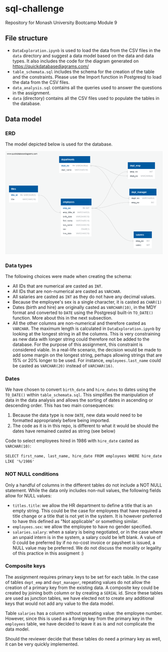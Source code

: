 # sql-challenge
Repository for Monash University Bootcamp Module 9

## File structure
- `DataExploration.ipynb` is used to load the data from the CSV files in the `data` directory and suggest a data model based on the data and data types. It also includes the code for the diagram generated on https://quickdatabasediagrams.com/
- `table_schemata.sql` includes the schema for the creation of the table and the constraints. Please use the Import function in Postgresql to load the data from the CSV files.
- `data_analysis.sql` contains all the queries used to answer the questions in the assignment.
- `data` (directory) contains all the CSV files used to populate the tables in the database.

## Data model
### ERD
The model depicted below is used for the database.

![](ERD.png)

### Data types
The following choices were made when creating the schema:
- All IDs that are numerical are casted as `INT`.
- All IDs that are non-numerical are casted as `VARCHAR`.
- All salaries are casted as `INT` as they do not have any decimal values.
- Because the employee's sex is a single character, it is casted as `CHAR(1)`
- Dates (birth and hire) are originally casted as `VARCHAR(10)`, in the MDY format and converted to `DATE` using the Postgresql built-in `TO_DATE()` function. More about this in the next subsection.
- All the other columns are non-numerical and therefore casted as `VARCHAR`. The maximum length is calculated in `DataExploration.ipynb` by looking at the longest string in all the columns. This is very constraining as new data with longer string could therefore not be added to the database. For the purpose of this assignment, this constraint is considered viable. In a real-life scenario, the decision would be made to add some margin on the longest string, perhaps allowing strings that are 15% or 20% longer to be used. For instance, `employees.last_name` could be casted as `VARCHAR(20)` instead of `VARCHAR(16)`.

### Dates
We have chosen to convert `birth_date` and `hire_dates` to dates using the `TO_DATE()` within `table_schemata.sql`. This simplifies the manipulation of data in the data analysis and allows the sorting of dates in ascending or descending order. This has two main consequences:
1. Because the data type is now `DATE`, new data would need to be formatted appropriately before being imported.
2. The code as it is in this repo, is different to what it would be should the dates have remained casted as string (see below)

Code to select employees hired in 1986 with `hire_date` casted as `VARCHAR(10)`:

``SELECT first_name, last_name, hire_date FROM employees WHERE hire_date LIKE '%/1986'``

### NOT NULL conditions
Only a handful of columns in the different tables do not include a NOT NULL statement. While the data only includes non-null values, the following fields allow for NULL values:
- `titles.title`: we allow the HR department to define a title that is an empty string. This could be the case for employees that have required a title change or a title that is not yet in the system. It is however preferred to have this defined as "Not applicable" or something similar.
- `employees.sex`: we allow the employee to have no gender specified.
- `salaries.salary`: when a salary is being negotiated, or in the case where an unpaid intern is in the system, a salary could be left blank. A value of 0 could be preferred by if no no-cost invoice or paysheet is issued, a NULL value may be preferred. We do not discuss the morality or legality of this practice in this assigment :)

### Composite keys
The assignment requires primary keys to be set for each table. In the case of tables `dept_emp` and `dept_manager`, repeating values do not allow the creation of a primary key from the existing data. A composite key could be created by joining both column or by creating a `SERIAL` id. Since these tables are used as junction tables, we have elected not to create any additional keys that would not add any value to the data model.

Table `salaries` has a column without repeating value: the employee number. However, since this is used as a foreign key from the primary key in the `employees` table, we have decided to leave it as is and not complicate the data model.

Should the reviewer decide that these tables do need a primary key as well, it can be very quickly implemented.